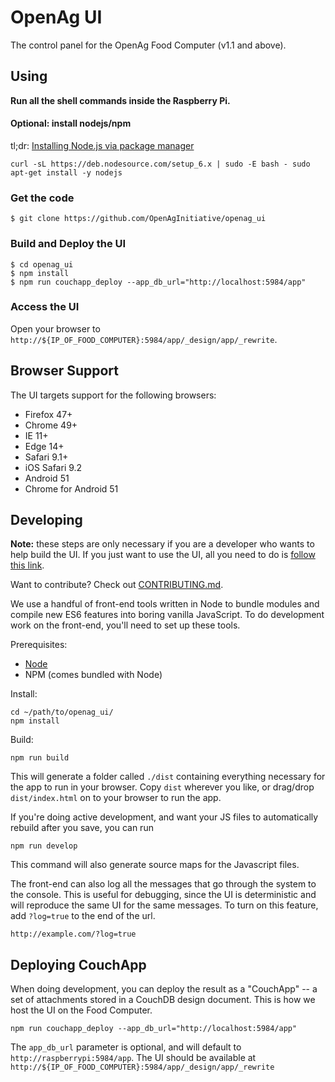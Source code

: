 OpenAg UI
=========

The control panel for the OpenAg Food Computer (v1.1 and above).


Using
-----


__Run all the shell commands inside the Raspberry Pi.__

#### Optional: install nodejs/npm
tl;dr: [Installing Node.js via package manager](https://nodejs.org/en/download/package-manager/#debian-and-ubuntu-based-linux-distributions)

`curl -sL https://deb.nodesource.com/setup_6.x | sudo -E bash -
sudo apt-get install -y nodejs`

### Get the code

`$ git clone https://github.com/OpenAgInitiative/openag_ui`

### Build and Deploy the UI
```
$ cd openag_ui
$ npm install
$ npm run couchapp_deploy --app_db_url="http://localhost:5984/app"
```
### Access the UI
Open your browser to `http://${IP_OF_FOOD_COMPUTER}:5984/app/_design/app/_rewrite`.


Browser Support
---------------

The UI targets support for the following browsers:

- Firefox 47+
- Chrome 49+
- IE 11+
- Edge 14+
- Safari 9.1+
- iOS Safari 9.2
- Android 51
- Chrome for Android 51


Developing
----------

**Note:** these steps are only necessary if you are a developer who wants to help build the UI. If you just want to use the UI, all you need to do is [follow this link](http://openaginitiative.github.io/openag_ui/).

Want to contribute? Check out [CONTRIBUTING.md](https://github.com/OpenAgInitiative/openag-ui/blob/master/CONTRIBUTING.md).

We use a handful of front-end tools written in Node to bundle modules and compile new ES6 features into boring vanilla JavaScript. To do development work on the front-end, you'll need to set up these tools.

Prerequisites:

- [Node](http://nodejs.org)
- NPM (comes bundled with Node)

Install:

    cd ~/path/to/openag_ui/
    npm install

Build:

    npm run build

This will generate a folder called `./dist` containing everything necessary for the app to run in your browser. Copy `dist` wherever you like, or drag/drop `dist/index.html` on to your browser to run the app.

If you're doing active development, and want your JS files to automatically rebuild after you save, you can run

    npm run develop

This command will also generate source maps for the Javascript files.

The front-end can also log all the messages that go through the system to the console. This is useful for debugging, since the UI is deterministic and will reproduce the same UI for the same messages. To turn on this feature, add `?log=true` to the end of the url.

    http://example.com/?log=true

Deploying CouchApp
------------------

When doing development, you can deploy the result as a "CouchApp" -- a set of attachments stored in a CouchDB design document. This is how we host the UI on the Food Computer.

    npm run couchapp_deploy --app_db_url="http://localhost:5984/app"

The `app_db_url` parameter is optional, and will default to `http://raspberrypi:5984/app`.
The UI should be available at `http://${IP_OF_FOOD_COMPUTER}:5984/app/_design/app/_rewrite`

